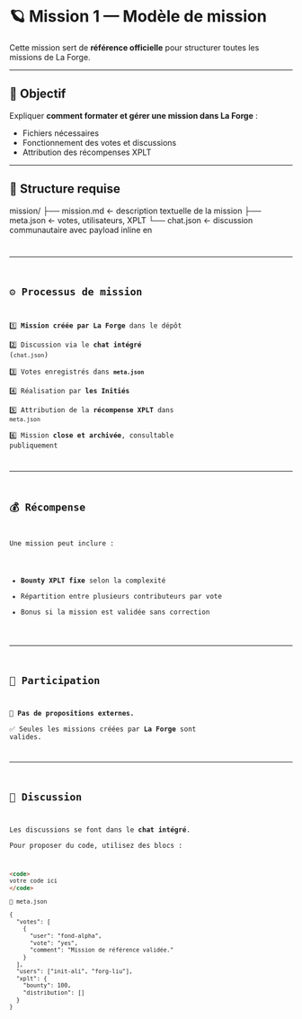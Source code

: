 <!--
{
  "id": "5_[Mission]_[Paris]",
  "secteur": "devellopement",
  "xplt": 1000,
  "statut": "ouverte"
}
-->

# 🪐 Mission 1 — Modèle de mission

Cette mission sert de **référence officielle** pour structurer toutes les missions de La Forge.

---

## 🎯 Objectif

Expliquer **comment formater et gérer une mission dans La Forge** :
- Fichiers nécessaires
- Fonctionnement des votes et discussions
- Attribution des récompenses XPLT

---

## 📁 Structure requise

mission/
├── mission.md ← description textuelle de la mission
├── meta.json ← votes, utilisateurs, XPLT
└── chat.json ← discussion communautaire avec payload inline en <code>

---

## ⚙️ Processus de mission

1️⃣ **Mission créée par La Forge** dans le dépôt  
2️⃣ Discussion via le **chat intégré** (`chat.json`)  
3️⃣ Votes enregistrés dans **`meta.json`**  
4️⃣ Réalisation par **les Initiés**  
5️⃣ Attribution de la **récompense XPLT** dans `meta.json`  
6️⃣ Mission **close et archivée**, consultable publiquement

---

## 💰 Récompense

Une mission peut inclure :
- **Bounty XPLT fixe** selon la complexité
- Répartition entre plusieurs contributeurs par vote
- Bonus si la mission est validée sans correction

---

## 👥 Participation

🚫 **Pas de propositions externes.**  
✅ Seules les missions créées par **La Forge** sont valides.

---

## 💬 Discussion

Les discussions se font dans le **chat intégré**.  
Pour proposer du code, utilisez des blocs :

```html
<code>
votre code ici
</code>

📄 meta.json

{
  "votes": [
    {
      "user": "fond-alpha",
      "vote": "yes",
      "comment": "Mission de référence validée."
    }
  ],
  "users": ["init-ali", "forg-liu"],
  "xplt": {
    "bounty": 100,
    "distribution": []
  }
}
